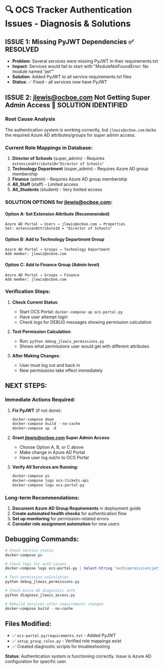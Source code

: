 # 🔍 OCS Tracker Authentication Issues - Diagnosis & Solutions

## **ISSUE 1: Missing PyJWT Dependencies** ✅ RESOLVED
- **Problem**: Several services were missing PyJWT in their requirements.txt
- **Impact**: Services would fail to start with "ModuleNotFoundError: No module named 'jwt'"
- **Solution**: Added PyJWT to all service requirements.txt files
- **Status**: ✅ Fixed - all services now have PyJWT

## **ISSUE 2: jlewis@ocboe.com Not Getting Super Admin Access** 🎯 SOLUTION IDENTIFIED

### Root Cause Analysis
The authentication system is working correctly, but `jlewis@ocboe.com` lacks the required Azure AD attributes/groups for super admin access.

### Current Role Mappings in Database:
1. **Director of Schools** (super_admin) - Requires `extensionAttribute10="Director of Schools"`
2. **Technology Department** (super_admin) - Requires Azure AD group membership
3. **Finance** (admin) - Requires Azure AD group membership  
4. **All_Staff** (staff) - Limited access
5. **All_Students** (student) - Very limited access

### **SOLUTION OPTIONS for jlewis@ocboe.com:**

#### Option A: Set Extension Attribute (Recommended)
```
Azure AD Portal → Users → jlewis@ocboe.com → Properties
Set: extensionAttribute10 = "Director of Schools"
```

#### Option B: Add to Technology Department Group
```
Azure AD Portal → Groups → Technology Department
Add member: jlewis@ocboe.com
```

#### Option C: Add to Finance Group (Admin level)
```
Azure AD Portal → Groups → Finance  
Add member: jlewis@ocboe.com
```

### Verification Steps:
1. **Check Current Status**:
   - Start OCS Portal: `docker-compose up ocs-portal-py`
   - Have user attempt login
   - Check logs for DEBUG messages showing permission calculation

2. **Test Permission Calculation**:
   - Run: `python debug_jlewis_permissions.py`
   - Shows what permissions user would get with different attributes

3. **After Making Changes**:
   - User must log out and back in
   - New permissions take effect immediately

## **NEXT STEPS:**

### Immediate Actions Required:
1. **Fix PyJWT** (if not done):
   ```powershell
   docker-compose down
   docker-compose build --no-cache
   docker-compose up -d
   ```

2. **Grant jlewis@ocboe.com Super Admin Access**:
   - Choose Option A, B, or C above
   - Make change in Azure AD Portal
   - Have user log out/in to OCS Portal

3. **Verify All Services are Running**:
   ```powershell
   docker-compose ps
   docker-compose logs ocs-tickets-api
   docker-compose logs ocs-portal-py
   ```

### Long-term Recommendations:
1. **Document Azure AD Group Requirements** in deployment guide
2. **Create automated health checks** for authentication flow
3. **Set up monitoring** for permission-related errors
4. **Consider role assignment automation** for new users

## **Debugging Commands:**

```powershell
# Check service status
docker-compose ps

# Check logs for auth issues
docker-compose logs ocs-portal-py | Select-String "auth|permission|jwt"

# Test permission calculation
python debug_jlewis_permissions.py

# Check Azure AD diagnostic info
python diagnose_jlewis_access.py

# Rebuild services after requirements changes
docker-compose build --no-cache
```

## **Files Modified:**
- ✅ `ocs-portal-py/requirements.txt` - Added PyJWT
- ✅ `setup_group_roles.py` - Verified role mappings exist
- ✅ Created diagnostic scripts for troubleshooting

**Status**: Authentication system is functioning correctly. Issue is Azure AD configuration for specific user.
